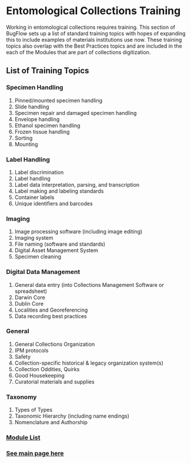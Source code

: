 # Entomological Collections Training
Working in entomological collections requires training. This section of BugFlow sets up a list of standard training topics with hopes of expanding this to include examples of materials institutions use now.  These training topics also overlap with the Best Practices topics and are included in the each of the Modules that are part of collections digitization.

## List of Training Topics

### Specimen Handling
1. Pinned/mounted specimen handling
1. Slide handling
1. Specimen repair and damaged specimen handling
1. Envelope handling
1. Ethanol specimen handling
1. Frozen tissue handling
1. Sorting
1. Mounting

### Label Handling
1. Label discrimination
1. Label handling
1. Label data interpretation, parsing, and transcription
1. Label making and labeling standards
1. Container labels
1. Unique identifiers and barcodes

### Imaging
1. Image processing software (including image editing)
1. Imaging system
1. File naming (software and standards)
1. Digital Asset Management System
1. Specimen cleaning

### Digital Data Management
1. General data entry (into Collections Management Software or spreadsheet)
2. Darwin Core
3. Dublin Core
4. Localities and Georeferencing
5. Data recording best practices

### General
1. General Collections Organization
1. IPM protocols
1. Safety
1. Collection-specific historical & legacy organization system(s)
1. Collection Oddities, Quirks
1. Good Housekeeping
1. Curatorial materials and supplies

### Taxonomy
1. Types of Types
1. Taxonomic Hierarchy (including name endings)
1. Nomenclature and Authorship

### [Module List](https://entcollnet.github.io/BugFlow/modules/)
### [See main page here](https://entcollnet.github.io/BugFlow/)
